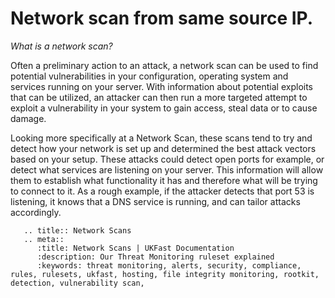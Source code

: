 # Network scan from same source IP.

*What is a network scan?*

Often a preliminary action to an attack, a network scan can be used to find potential vulnerabilities in your configuration, operating system and services running on your server. With information about potential exploits that can be utilized, an attacker can then run a more targeted attempt to exploit a vulnerability in your system to gain access, steal data or to cause damage.

Looking more specifically at a Network Scan, these scans tend to try and detect how your network is set up and determined the best attack vectors based on your setup. These attacks could detect open ports for example, or detect what services are listening on your server. This information will allow them to establish what functionality it has and therefore what will be trying to connect to it. As a rough example, if the attacker detects that port 53 is listening, it knows that a DNS service is running, and can tailor attacks accordingly.

```eval_rst
   .. title:: Network Scans
   .. meta::
      :title: Network Scans | UKFast Documentation
      :description: Our Threat Monitoring ruleset explained
      :keywords: threat monitoring, alerts, security, compliance, rules, rulesets, ukfast, hosting, file integrity monitoring, rootkit, detection, vulnerability scan,
```
